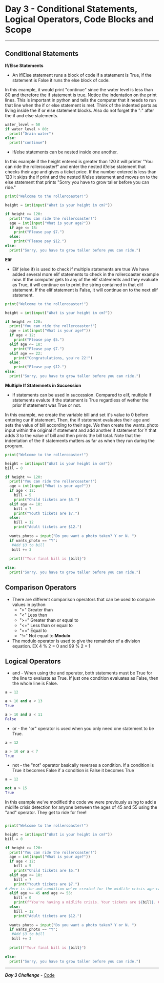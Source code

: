 # Day 3 - Conditional Statements, Logical Operators, Code Blocks and Scope

---

## Conditional Statements

**If/Else Statements**
- An If/Else statement runs a block of code if a statement is True, if the statement is False it runs the else block of code.

In this example, it would print "continue" since the water level is less than 80 and therefore the if statement is true. Notice the indentation on the print lines. This is important in python and tells the computer that it needs to run that line when the if or else statement is met. Think of the indented parts as living inside the if or else statement blocks. Also do not forget the ":" after the if and else statements.
```python
water_level = 50
if water_level > 80:
  print("Drain water")
else:
  print("continue")
```
- If/else statements can be nested inside one another.

In this example if the height entered is greater than 120 it will printer "You can ride the rollercoaster!" and enter the nested if/else statement that checks their age and gives a ticket price. If the number entered is less than 120 it skips the if print and the nested if/else statement and moves on to the else statement that prints "Sorry you have to grow taller before you can ride."
```python
print("Welcome to the rollercoaster!")

height = int(input("What is your height in cm?"))

if height >= 120:
  print("You can ride the rollercoaster!")
  age = int(input("What is your age?"))
  if age <= 18:
    print("Please pay $7.")
  else:
    print("Please pay $12.")
else:
  print("Sorry, you have to grow taller before you can ride.")
```
**Elif**
- Elif (else if) is used to check if multiple statements are true
We have added several more elif statements to check in the rollercoaster example now. If the computer gets to any of the elif statements and they evaluate as True, it will continue on to print the string contained in that elif statement. If the elif statement is False, it will continue on to the next elif statement.
```python
print("Welcome to the rollercoaster!")

height = int(input("What is your height in cm?"))

if height >= 120:
  print("You can ride the rollercoaster!")
  age = int(input("What is your age?"))
  if age < 12:
    print("Please pay $5.")
  elif age <= 18:
    print("Please pay $7.")
  elif age == 22:
    print("Congratulations, you're 22!")
  else:
    print("Please pay $12.")
else:
  print("Sorry, you have to grow taller before you can ride.")
```

**Multiple If Statemnets in Succession**
- If statements can be used in succession. Compared to elif, multiple If statements evalute if the statement is True regardless of wether the prior If statement was True or not.

In this example, we create the variable bill and set it's value to 0 before entering our if statement. Then, the if statement evaluates their age and sets the value of bill according to their age. We then create the wants_photo input within the original if statement and add another if statement for Y that adds 3 to the value of bill and then prints the bill total. Note that the indentation of the if statements matters as far as when they run during the program.
```python
print("Welcome to the rollercoaster!")

height = int(input("What is your height in cm?"))
bill = 0

if height >= 120:
  print("You can ride the rollercoaster!")
  age = int(input("What is your age?"))
  if age < 12:
    bill = 5
    print("Child tickets are $5.")
  elif age <= 18:
    bill = 7
    print("Youth tickets are $7.")
  else:
    bill = 12
    print("Adult tickets are $12.")
  
  wants_photo = input("Do you want a photo taken? Y or N. ")
  if wants_photo == "Y":
   #Add $3 to bill
   bill += 3
 
  print(f"Your final bill is {bill}")
   
else:
  print("Sorry, you have to grow taller before you can ride.")
```
  
## Comparison Operators
- There are different comparison operators that can be used to compare values in python
  + ">" Greater than
  + "<" Less than
  + ">=" Greater than or equal to
  + "<+" Less than or equal to
  + "==" Equal to
  + "!=" Not equal to
**Modulo**
- The modulo operator is used to give the remainder of a division equation. EX 4 % 2 = 0  and 99 % 2 = 1

## Logical Operators
- and - When using the and operator, both statements must be True for the line to evaluate as True. If just one condition evaluates as False, then the whole line is False.

```python
a = 12

a > 10 and a < 13
True

a > 10 and a < 11
False
```

- or - the "or" operator is used when you only need one statement to be True.

```python
a = 12

a > 10 or a < 7
True
```

- not - the "not" operator basically reverses a condition. If a condition is True it becomes False if a condition is False it becomes True

```python
a = 12

not a > 15
True
```

In this example we've modified the code we were previously using to add a midlife crisis detection for anyone between the ages of 45 and 55 using the "and" operator. They get to ride for free!
```python

print("Welcome to the rollercoaster!")

height = int(input("What is your height in cm?"))
bill = 0

if height >= 120:
  print("You can ride the rollercoaster!")
  age = int(input("What is your age?"))
  if age < 12:
    bill = 5
    print("Child tickets are $5.")
  elif age <= 18:
    bill = 7
    print("Youth tickets are $7.")
# Here is the and condition we've created for the midlife crisis age range.
  elif age >= 45 and age <= 55:
    bill = 0
    print(f"You're having a midlife crisis. Your tickets are ${bill}. Good Luck!")  
  else:
    bill = 12
    print("Adult tickets are $12.")
  
  wants_photo = input("Do you want a photo taken? Y or N. ")
  if wants_photo == "Y":
   #Add $3 to bill
   bill += 3
 
  print(f"Your final bill is {bill}")
   
else:
  print("Sorry, you have to grow taller before you can ride.")
```

---

***Day 3 Challenge*** - [Code](https://github.com/TroyCaywood/Python/blob/main/100%20Days%20of%20Code/Day-3/Treasure_hunt.py)
